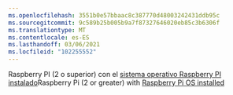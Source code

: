 ```yaml
---
ms.openlocfilehash: 3551b0e57bbaac8c387770d48003242431ddb95c
ms.sourcegitcommit: 9c589b25b005b9a7f87327646020eb85c3b6306f
ms.translationtype: MT
ms.contentlocale: es-ES
ms.lasthandoff: 03/06/2021
ms.locfileid: "102255552"
---
```

 <span data-ttu-id="2b935-101">Raspberry PI (2 o superior) con el [sistema operativo Raspberry PI instalado](https://www.raspberrypi.org/documentation/installation/installing-images/README.md)</span><span class="sxs-lookup"><span data-stu-id="2b935-101">Raspberry Pi (2 or greater) with [Raspberry Pi OS installed](https://www.raspberrypi.org/documentation/installation/installing-images/README.md)</span></span>
